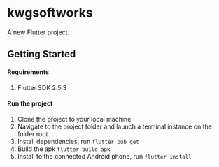 # kwgsoftworks

A new Flutter project.

## Getting Started

#### Requirements

1. Flutter SDK 2.5.3

#### Run the project

1. Clone the project to your local machine
2. Navigate to the project folder and launch a terminal instance on the folder root.
3. Install dependencies, run `flutter pub get`
4. Build the apk `flutter build apk`
5. Install to the connected Android phone, run `flutter install`
